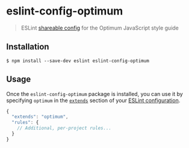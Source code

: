 # eslint-config-optimum

> ESLint [shareable config](http://eslint.org/docs/developer-guide/shareable-configs.html) for the Optimum JavaScript style guide


## Installation

```
$ npm install --save-dev eslint eslint-config-optimum
```


## Usage

Once the `eslint-config-optimum` package is installed, you can use it by specifying `optimum` in the [`extends`](http://eslint.org/docs/user-guide/configuring#extending-configuration-files) section of your [ESLint configuration](http://eslint.org/docs/user-guide/configuring).

```js
{
  "extends": "optimum",
  "rules": {
    // Additional, per-project rules...
  }
}
```
